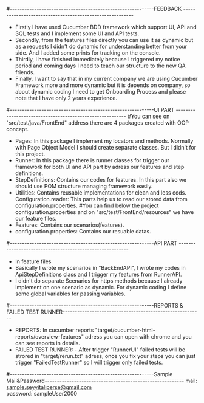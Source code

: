 #-----------------------------------------------------------FEEDBACK ---------------------------------------------------------
- Firstly I have used Cucumber BDD framework which support UI, API and SQL tests and I implement some UI and API tests.   
- Secondly, from the features files directly you can use it as dynamic but as a requests I didn't do dynamic for understanding better from your side. 
And I added some prints for tracking on the console.
- Thirdly, I have finished immediately because I triggered my notice period and coming days I need to teach our structure to the new QA friends.
- Finally, I want to say that in my current company we are using Cucumber Framework more and more dynamic but it is depends on company, so about dynamic coding I need to get Onboarding Process
and please note that I have only 2 years experience.

#-----------------------------------------------------------UI PART ---------------------------------------------------------
#You can see on "src/test/java/FrontEnd" address there are 4 packages created with OOP concept.
- Pages: In this package I implement my locators and methods. Normally with Page Object Model I should create separate classes. But I didn't for this project.
- Runner: In this package there is runner classes for trigger our framework for both UI and API part by adress our features and step definitions.
- StepDefinitions: Contains our codes for features. In this part also we should use POM structure managing framework easily.
- Utilities: Contains reusable implementations for clean and less cods. 
    Configuration.reader: This parts help us to read our stored data from configuration.properties.
#You can find below the project configuration.properties and on "src/test/FrontEnd/resources" we have our feature files.
- Features: Contains our scenarios(features).
- configuration.properties: Contains our resuable datas.

#-----------------------------------------------------------API PART ---------------------------------------------------------
- In feature files
- Basically I wrote my scenarios in "BackEndAPI", I wrote my codes in ApiStepDefinitions class and I trigger my features from RunnerAPI.
- I didn't do separate Scenarios for https methods because I already implement on one scenario as dynamic. For dynamic coding I define some global variables for passing variables.

#-----------------------------------------------------------REPORTS & FAILED TEST RUNNER---------------------------------------------------------
- REPORTS: In cucumber reports "target/cucumber-html-reports/overview-features" adress you can open with chrome and you can see reports in details.
- FAILED TEST RUNNER: - After trigger "RunnerUI" failed tests will be strored in "target/rerun.txt" adress, once you fix your steps you can just trigger "FailedTestRunner" so I will trigger only failed tests.

#-----------------------------------------------------------Sample Mail&Password---------------------------------------------------------
mail: sample.seyyitaliperse@gmail.com  
password: sampleUser2000




